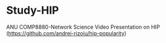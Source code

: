 # Study-HIP
ANU COMP8880-Network Science Video Presentation on HIP (https://github.com/andrei-rizoiu/hip-popularity)
